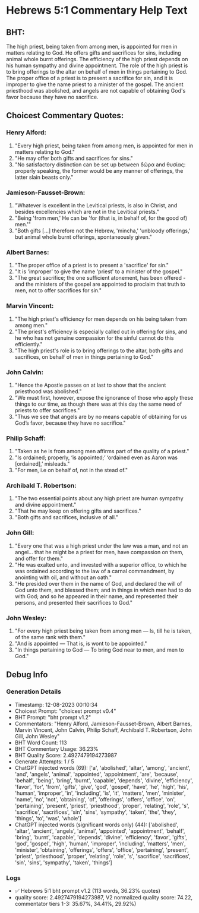 # Hebrews 5:1 Commentary Help Text

## BHT:
The high priest, being taken from among men, is appointed for men in matters relating to God. He offers gifts and sacrifices for sins, including animal whole burnt offerings. The efficiency of the high priest depends on his human sympathy and divine appointment. The role of the high priest is to bring offerings to the altar on behalf of men in things pertaining to God. The proper office of a priest is to present a sacrifice for sin, and it is improper to give the name priest to a minister of the gospel. The ancient priesthood was abolished, and angels are not capable of obtaining God's favor because they have no sacrifice.

## Choicest Commentary Quotes:
### Henry Alford:
1. "Every high priest, being taken from among men, is appointed for men in matters relating to God." 
2. "He may offer both gifts and sacrifices for sins." 
3. "No satisfactory distinction can be set up between δῶρα and θυσίας: properly speaking, the former would be any manner of offerings, the latter slain beasts only."

### Jamieson-Fausset-Brown:
1. "Whatever is excellent in the Levitical priests, is also in Christ, and besides excellencies which are not in the Levitical priests."
2. "Being 'from men,' He can be 'for (that is, in behalf of, for the good of) men.'"
3. "Both gifts [...] therefore not the Hebrew, 'mincha,' 'unbloody offerings,' but animal whole burnt offerings, spontaneously given."

### Albert Barnes:
1. "The proper office of a priest is to present a 'sacrifice' for sin."
2. "It is 'improper' to give the name 'priest' to a minister of the gospel."
3. "The great sacrifice; the one sufficient atonement, has been offered - and the ministers of the gospel are appointed to proclaim that truth to men, not to offer sacrifices for sin."

### Marvin Vincent:
1. "The high priest's efficiency for men depends on his being taken from among men."
2. "The priest's efficiency is especially called out in offering for sins, and he who has not genuine compassion for the sinful cannot do this efficiently."
3. "The high priest's role is to bring offerings to the altar, both gifts and sacrifices, on behalf of men in things pertaining to God."

### John Calvin:
1. "Hence the Apostle passes on at last to show that the ancient priesthood was abolished."
2. "We must first, however, expose the ignorance of those who apply these things to our time, as though there was at this day the same need of priests to offer sacrifices."
3. "Thus we see that angels are by no means capable of obtaining for us God’s favor, because they have no sacrifice."

### Philip Schaff:
1. "Taken as he is from among men affirms part of the quality of a priest."
2. "Is ordained; properly, ‘is appointed;’ ‘ordained even as Aaron was [ordained],’ misleads."
3. "For men, i.e on behalf of, not in the stead of."

### Archibald T. Robertson:
1. "The two essential points about any high priest are human sympathy and divine appointment."
2. "That he may keep on offering gifts and sacrifices."
3. "Both gifts and sacrifices, inclusive of all."

### John Gill:
1. "Every one that was a high priest under the law was a man, and not an angel... that he might be a priest for men, have compassion on them, and offer for them." 
2. "He was exalted unto, and invested with a superior office, to which he was ordained according to the law of a carnal commandment, by anointing with oil, and without an oath." 
3. "He presided over them in the name of God, and declared the will of God unto them, and blessed them; and in things in which men had to do with God; and so he appeared in their name, and represented their persons, and presented their sacrifices to God."

### John Wesley:
1. "For every high priest being taken from among men — Is, till he is taken, of the same rank with them."
2. "And is appointed — That is, is wont to be appointed."
3. "In things pertaining to God — To bring God near to men, and men to God."


## Debug Info
### Generation Details
- Timestamp: 12-08-2023 00:10:34
- Choicest Prompt: "choicest prompt v0.4"
- BHT Prompt: "bht prompt v1.2"
- Commentators: "Henry Alford, Jamieson-Fausset-Brown, Albert Barnes, Marvin Vincent, John Calvin, Philip Schaff, Archibald T. Robertson, John Gill, John Wesley"
- BHT Word Count: 113
- BHT Commentary Usage: 36.23%
- BHT Quality Score: 2.4927479194273987
- Generate Attempts: 1 / 5
- ChatGPT injected words (69):
	['a', 'abolished', 'altar', 'among', 'ancient', 'and', 'angels', 'animal', 'appointed', 'appointment', 'are', 'because', 'behalf', 'being', 'bring', 'burnt', 'capable', 'depends', 'divine', 'efficiency', 'favor', 'for', 'from', 'gifts', 'give', 'god', 'gospel', 'have', 'he', 'high', 'his', 'human', 'improper', 'in', 'including', 'is', 'it', 'matters', 'men', 'minister', 'name', 'no', 'not', 'obtaining', 'of', 'offerings', 'offers', 'office', 'on', 'pertaining', 'present', 'priest', 'priesthood', 'proper', 'relating', 'role', 's', 'sacrifice', 'sacrifices', 'sin', 'sins', 'sympathy', 'taken', 'the', 'they', 'things', 'to', 'was', 'whole']
- ChatGPT injected words (significant words only) (44):
	['abolished', 'altar', 'ancient', 'angels', 'animal', 'appointed', 'appointment', 'behalf', 'bring', 'burnt', 'capable', 'depends', 'divine', 'efficiency', 'favor', 'gifts', 'god', 'gospel', 'high', 'human', 'improper', 'including', 'matters', 'men', 'minister', 'obtaining', 'offerings', 'offers', 'office', 'pertaining', 'present', 'priest', 'priesthood', 'proper', 'relating', 'role', 's', 'sacrifice', 'sacrifices', 'sin', 'sins', 'sympathy', 'taken', 'things']

### Logs
- ✅ Hebrews 5:1 bht prompt v1.2 (113 words, 36.23% quotes)
- quality score: 2.4927479194273987, V2 normalized quality score: 74.22, commentator tiers 1-3: 35.67%, 34.41%, 29.92%)